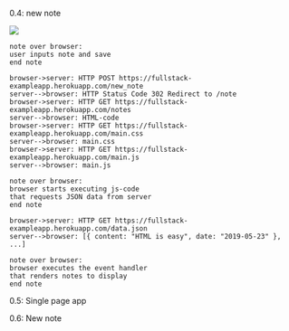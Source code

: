 0.4: new note

![](https://www.websequencediagrams.com/files/render?link=M6zQDTTgt7uyRIUVgq40htBQoesCV0Q2AxhjI4coUvmHfpdzy5ta0R6gAyVLVYxC)

```UML
note over browser:
user inputs note and save
end note

browser->server: HTTP POST https://fullstack-exampleapp.herokuapp.com/new_note
server-->browser: HTTP Status Code 302 Redirect to /note
browser->server: HTTP GET https://fullstack-exampleapp.herokuapp.com/notes
server-->browser: HTML-code
browser->server: HTTP GET https://fullstack-exampleapp.herokuapp.com/main.css
server-->browser: main.css
browser->server: HTTP GET https://fullstack-exampleapp.herokuapp.com/main.js
server-->browser: main.js

note over browser:
browser starts executing js-code
that requests JSON data from server 
end note

browser->server: HTTP GET https://fullstack-exampleapp.herokuapp.com/data.json
server-->browser: [{ content: "HTML is easy", date: "2019-05-23" }, ...]

note over browser:
browser executes the event handler
that renders notes to display
end note
```

0.5: Single page app

0.6: New note
